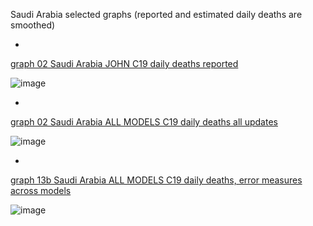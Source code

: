 Saudi Arabia selected graphs (reported and estimated daily deaths are smoothed) 

*

[graph 02 Saudi Arabia JOHN C19 daily deaths reported](https://github.com/pourmalek/CovidLongitudinal/blob/main/output/countries/Saudi%20Arabia/graph%2002%20Saudi%20Arabia%20JOHN%20C19%20daily%20deaths%20reported.pdf)

![image](https://github.com/pourmalek/CovidLongitudinal/assets/30849720/eef8e014-df79-4920-86e4-401505532e94)

*

[graph 02 Saudi Arabia ALL MODELS C19 daily deaths all updates](https://github.com/pourmalek/CovidLongitudinal/blob/main/output/countries/Saudi%20Arabia/graph%2002%20Saudi%20Arabia%20ALL%20MODELS%20C19%20daily%20deaths%20all%20updates.pdf)

![image](https://github.com/pourmalek/CovidLongitudinal/assets/30849720/1ce0fb18-fc08-4d97-b67d-ab3ffe7744e8)

*

[graph 13b Saudi Arabia ALL MODELS C19 daily deaths, error measures across models](https://github.com/pourmalek/CovidLongitudinal/blob/main/output/countries/Saudi%20Arabia/graph%2013b%20Saudi%20Arabia%20ALL%20MODELS%20C19%20daily%20deaths%2C%20error%20measures%20across%20models.pdf)

![image](https://github.com/pourmalek/CovidLongitudinal/assets/30849720/09895fd9-6c05-4b7c-98e1-3136ec1d0ed1)
